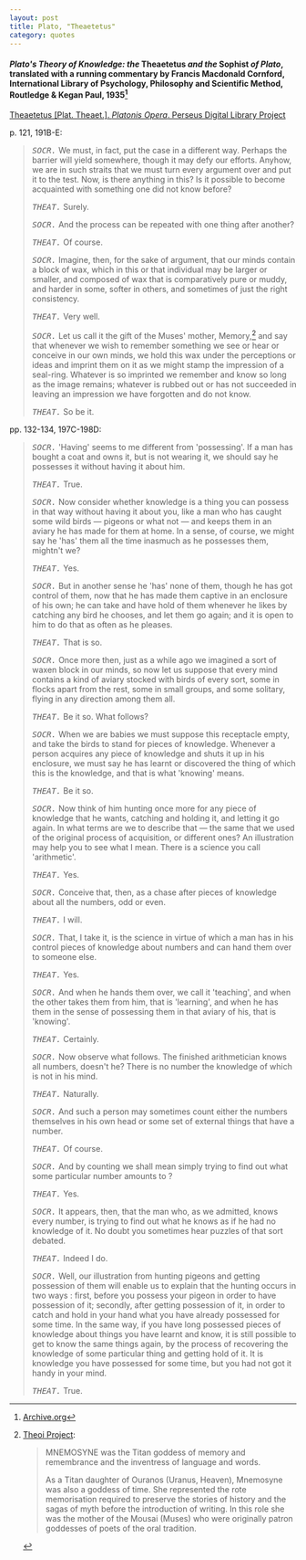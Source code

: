 ```yaml
---
layout: post
title: Plato, "Theaetetus"
category: quotes
---
```


#### *Plato's Theory of Knowledge: the* Theaetetus *and the* Sophist *of Plato*, translated with a running commentary by Francis Macdonald Cornford, International Library of Psychology, Philosophy and Scientific Method, Routledge & Kegan Paul, 1935[^1]

[^1]: [Archive.org](https://archive.org/details/in.ernet.dli.2015.136245/page/n8/mode/1up)

[Theaetetus \[Plat. Theaet.\]. *Platonis Opera*. Perseus Digital Library Project](http://data.perseus.org/citations/urn:cts:greekLit:tlg0059.tlg006.perseus-grc1:142a)

p. 121, 191B-E:

> <TT>*SOCR.*</TT> We must, in fact, put the case in a different way. Perhaps the barrier will yield somewhere, though it may defy our efforts. Anyhow, we are in such straits that we must turn every argument over and put it to the test. Now, is there anything in this? Is it possible to become acquainted with something one did not know before?
>
> <TT>*THEAT.*</TT> Surely.
>
> <TT>*SOCR.*</TT> And the process can be repeated with one thing after another?
>
> <TT>*THEAT.*</TT> Of course.
>
> <TT>*SOCR.*</TT> Imagine, then, for the sake of argument, that our minds contain a block of wax, which in this or that individual may be larger or smaller, and composed of wax that is comparatively pure or muddy, and harder in some, softer in others, and sometimes of just the right consistency.
>
> <TT>*THEAT.*</TT> Very well.
>
> <TT>*SOCR.*</TT> Let us call it the gift of the Muses' mother, Memory,[^2] and say that whenever we wish to remember something we see or hear or conceive in our own minds, we hold this wax under the perceptions or ideas and imprint them on it as we might stamp the impression of a seal-ring. Whatever is so imprinted we remember and know so long as the image remains; whatever is rubbed out or has not succeeded in leaving an impression we have forgotten and do not know.
>
> <TT>*THEAT.*</TT> So be it.

[^2]: [Theoi Project](https://www.theoi.com/Titan/TitanisMnemosyne.html):

    >MNEMOSYNE was the Titan goddess of memory and remembrance and the inventress of language and words.
    >
    > As a Titan daughter of Ouranos (Uranus, Heaven), Mnemosyne was also a goddess of time. She represented the rote memorisation required to preserve the stories of history and the sagas of myth before the introduction of writing. In this role she was the mother of the Mousai (Muses) who were originally patron goddesses of poets of the oral tradition.

pp. 132-134, 197C-198D:

> <TT>*SOCR.*</TT> 'Having' seems to me different from 'possessing'. If a man has bought a coat and owns it, but is not wearing it, we should say he possesses it without having it about him.
>
> <TT>*THEAT.*</TT> True.
>
> <TT>*SOCR.*</TT> Now consider whether knowledge is a thing you can possess in that way without having it about you, like a man who has caught some wild birds — pigeons or what not — and keeps them in an aviary he has made for them at home. In a sense, of course, we might say he 'has' them all the time inasmuch as he possesses them, mightn't we?
>
> <TT>*THEAT.*</TT> Yes.
>
> <TT>*SOCR.*</TT> But in another sense he 'has' none of them, though he has got control of them, now that he has made them captive in an enclosure of his own; he can take and have hold of them whenever he likes by catching any bird he chooses, and let them go again; and it is open to him to do that as often as he pleases.
>
> <TT>*THEAT.*</TT> That is so.
>
> <TT>*SOCR.*</TT> Once more then, just as a while ago we imagined a sort of waxen block in our minds, so now let us suppose that every mind contains a kind of aviary stocked with birds of every sort, some in flocks apart from the rest, some in small groups, and some solitary, flying in any direction among them all.
>
> <TT>*THEAT.*</TT> Be it so. What follows?
>
> <TT>*SOCR.*</TT> When we are babies we must suppose this receptacle empty, and take the birds to stand for pieces of knowledge. Whenever a person acquires any piece of knowledge and shuts it up in his enclosure, we must say he has learnt or discovered the thing of which this is the knowledge, and that is what 'knowing' means.
>
> <TT>*THEAT.*</TT> Be it so.
>
> <TT>*SOCR.*</TT> Now think of him hunting once more for any piece of knowledge that he wants, catching and holding it, and letting it go again. In what terms are we to describe that — the same that we used of the original process of acquisition, or different ones? An illustration may help you to see what I mean. There is a science you call 'arithmetic'.
>
> <TT>*THEAT.*</TT> Yes.
>
> <TT>*SOCR.*</TT> Conceive that, then, as a chase after pieces of knowledge about all the numbers, odd or even.
>
> <TT>*THEAT.*</TT> I will.
>
> <TT>*SOCR.*</TT> That, I take it, is the science in virtue of which a man has in his control pieces of knowledge about numbers and can hand them over to someone else.
>
> <TT>*THEAT.*</TT> Yes.
>
> <TT>*SOCR.*</TT> And when he hands them over, we call it 'teaching', and when the other takes them from him, that is 'learning', and when he has them in the sense of possessing them in that aviary of his, that is 'knowing'.
>
> <TT>*THEAT.*</TT> Certainly.
>
> <TT>*SOCR.*</TT> Now observe what follows. The finished arithmetician knows all numbers, doesn't he? There is no number the knowledge of which is not in his mind.
>
> <TT>*THEAT.*</TT> Naturally.
>
> <TT>*SOCR.*</TT> And such a person may sometimes count either the numbers themselves in his own head or some set of external things that have a number.
>
> <TT>*THEAT.*</TT> Of course.
>
> <TT>*SOCR.*</TT> And by counting we shall mean simply trying to find out what some particular number amounts to ?
>
> <TT>*THEAT.*</TT> Yes.
>
> <TT>*SOCR.*</TT> It appears, then, that the man who, as we admitted, knows every number, is trying to find out what he knows as if he had no knowledge of it. No doubt you sometimes hear puzzles of that sort debated.
>
> <TT>*THEAT.*</TT> Indeed I do.
>
> <TT>*SOCR.*</TT> Well, our illustration from hunting pigeons and getting possession of them will enable us to explain that the hunting occurs in two ways : first, before you possess your pigeon in order to have possession of it; secondly, after getting possession of it, in order to catch and hold in your hand what you have already possessed for some time. In the same way, if you have long possessed pieces of knowledge about things you have learnt and know, it is still possible to get to know the same things again, by the process of recovering the knowledge of some particular thing and getting hold of it. It is knowledge you have possessed for some time, but you had not got it handy in your mind.
>
> <TT>*THEAT.*</TT> True.